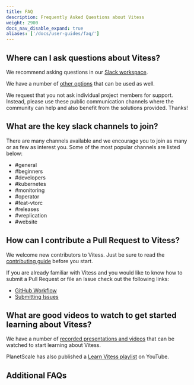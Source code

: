 ```yaml
---
title: FAQ
description: Frequently Asked Questions about Vitess
weight: 2900
docs_nav_disable_expand: true
aliases: ['/docs/user-guides/faq/']
---
```


## Where can I ask questions about Vitess?

We recommend asking questions in our [Slack workspace](https://vitess.io/slack). 

We have a number of [other options](../../community.md) that can be used as well.

We request that you not ask individual project members for support. Instead, please use these public communication channels where the community can help and also benefit from the solutions provided. Thanks!

## What are the key slack channels to join?

There are many channels available and we encourage you to join as many or as few as interest you. Some of the most popular channels are listed below:

* #general
* #beginners
* #developers
* #kubernetes
* #monitoring
* #operator
* #feat-vtorc
* #releases
* #vreplication
* #website

## How can I contribute a Pull Request to Vitess?

We welcome new contributors to Vitess. Just be sure to read the [ contributing guide](../contributing/) before you start.

If you are already familiar with Vitess and you would like to know how to submit a Pull Request or file an Issue check out the following links:

* [GitHub Workflow](../contributing/github-workflow/)
* [Submitting Issues](../contributing/github-workflow/#submitting-issues)

## What are good videos to watch to get started learning about Vitess?

We have a number of [recorded presentations and videos](../learning-resources/) that can be watched to start learning about Vitess.

PlanetScale has also published a [Learn Vitess playlist](https://www.youtube.com/playlist?list=PLQiYtJSQdSEAJqEa5rh7Xa-RVCZWGzADN) on YouTube.

## Additional FAQs
